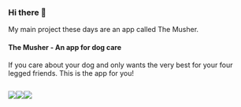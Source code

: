 ### Hi there 👋

My main project these days are an app called The Musher.

#### The Musher - An app for dog care

If you care about your dog and only wants the very best for your four legged friends. This is the app for you! 


<div style='display: flex;'>
<div>

![](https://themusher.no/pho/about/the-musher-an-app-for-dog-people/simpleBlog-596c5633-3f1a-4c4e-85a4-4f9a4791796c.png?w=200)

</div>
<div>

[![](https://themusher.app/assets/appstore-download.png#plain)](https://apps.apple.com/no/app/the-musher/id1553911346#?platform=iphone)

</div>
<div>

[![](https://themusher.app/assets/playstore-download.png#plain)](https://play.google.com/store/apps/details?id=io.cordova.litt.no.themusher)

</div>
</div>

<!--
**5orenso/5orenso** is a ✨ _special_ ✨ repository because its `README.md` (this file) appears on your GitHub profile.

Here are some ideas to get you started:

- 🔭 I’m currently working on ...
- 🌱 I’m currently learning ...
- 👯 I’m looking to collaborate on ...
- 🤔 I’m looking for help with ...
- 💬 Ask me about ...
- 📫 How to reach me: ...
- 😄 Pronouns: ...
- ⚡ Fun fact: ...
-->
